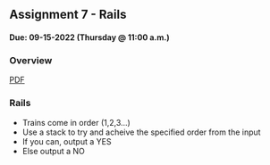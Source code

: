 ## Assignment 7 - Rails
#### Due: 09-15-2022 (Thursday @ 11:00 a.m.)

### Overview

[PDF](514.pdf)


### Rails

- Trains come in order (1,2,3...)
- Use a stack to try and acheive the specified order from the input
- If you can, output a YES
- Else output a NO

